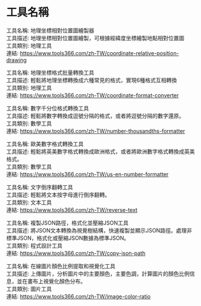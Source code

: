 # 工具名稱

工具名稱: 地理坐標相對位置圖繪製器  
工具描述: 地理坐標相對位置圖繪製，可根據經緯度坐標繪製地點相對位置圖  
工具類別: 地理工具  
連結: https://www.tools366.com/zh-TW/coordinate-relative-position-drawing

工具名稱: 地理坐標格式批量轉換工具  
工具描述: 輕鬆將地理坐標轉換成六種常見的格式，實現6種格式互相轉換  
工具類別: 地理工具  
連結: https://www.tools366.com/zh-TW/coordinate-format-converter

工具名稱: 數字千分位格式轉換工具  
工具描述: 輕鬆將數字轉換成逗號分隔的格式，或者將逗號分隔的數字還原。  
工具類別: 數學工具  
連結: https://www.tools366.com/zh-TW/number-thousandths-formatter

工具名稱: 歐美數字格式轉換工具  
工具描述: 輕鬆將英美數字格式轉換成歐洲格式，或者將歐洲數字格式轉換成英美格式。  
工具類別: 數學工具  
連結: https://www.tools366.com/zh-TW/us-en-number-formatter

工具名稱: 文字倒序翻轉工具  
工具描述: 輕鬆將文本按字母進行倒序翻轉。  
工具類別: 文本工具  
連結: https://www.tools366.com/zh-TW/reverse-text

工具名稱: 複製JSON路徑，格式化並壓縮JSON工具  
工具描述: 將JSON文本轉換為視覺樹結構，快速複製並顯示JSON路徑。處理非標準JSON，格式化或壓縮JSON數據為標準JSON。  
工具類別: 程式設計工具  
連結: https://www.tools366.com/zh-TW/copy-json-path

工具名稱: 在線圖片顏色比例提取和視覺化工具  
工具描述: 上傳圖片，分析圖片中的主要顏色，主要色調，計算圖片的顏色比例信息，並在畫布上視覺化顏色分布。  
工具類別: 圖片工具  
連結: https://www.tools366.com/zh-TW/image-color-ratio

